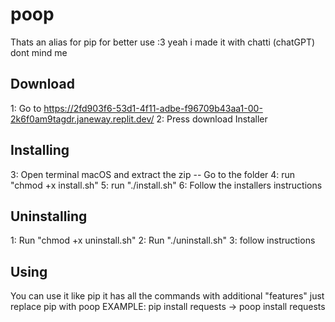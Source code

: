 # poop
Thats an alias for pip for better use :3 
yeah i made it with chatti (chatGPT)
dont mind me 

 ## Download
 1: Go to https://2fd903f6-53d1-4f11-adbe-f96709b43aa1-00-2k6f0am9tagdr.janeway.replit.dev/
 2: Press download Installer

 ## Installing
 3: Open terminal macOS and extract the zip -- Go to the folder 
 4: run "chmod +x install.sh"
 5: run "./install.sh"
 6: Follow the installers instructions

 ## Uninstalling
 1: Run "chmod +x uninstall.sh"
 2: Run "./uninstall.sh"
 3: follow instructions

 ## Using
 You can use it like pip it has all the commands with additional "features" 
 just replace pip with poop
 EXAMPLE:
 pip install requests -> poop install requests
